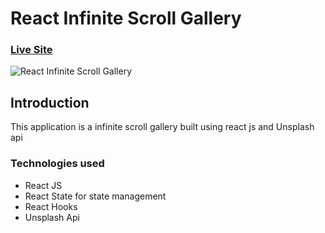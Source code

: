 # React Infinite Scroll Gallery

### [Live Site](https://happy-bhabha-676a03.netlify.app)

![React Infinite Scroll Gallery](https://i.imgur.com/5gP7dj0.png)

## Introduction

This application is a infinite scroll gallery built using react js and Unsplash api

### Technologies used

- React JS
- React State for state management
- React Hooks
- Unsplash Api
